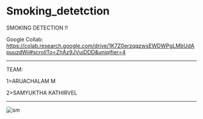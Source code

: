 # Smoking_detetction
SMOKING DETECTION !!


Google Collab: https://colab.research.google.com/drive/1K7Z0erzqqzwsEWDWPgLMbUdApuuzdWii#scrollTo=ZhAz9JVuiDDD&uniqifier=4
*************************************************************************************************************************************************************************

TEAM:

1>ARUACHALAM M

2>SAMYUKTHA KATHIRVEL


*************************************************************************************************************************************************************************
![sm](https://user-images.githubusercontent.com/97327266/203848231-1bdd5bb1-ff14-4c68-af19-fc408fcc0114.png)
